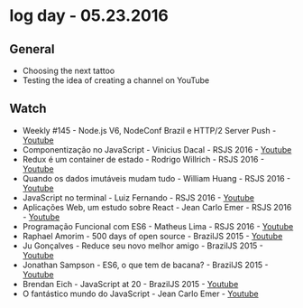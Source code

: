 # log day - 05.23.2016

## General 

- Choosing the next tattoo
- Testing the idea of ​​creating a channel on YouTube


## Watch

- Weekly #145 - Node.js V6, NodeConf Brazil e HTTP/2 Server Push - [Youtube](https://www.youtube.com/watch?v=0OD2K4OB0Xs)
- Componentização no JavaScript - Vinicius Dacal - RSJS 2016 - [Youtube](https://www.youtube.com/watch?v=34hQNrLFVCQ)
- Redux é um container de estado - Rodrigo Willrich - RSJS 2016 - [Youtube](https://www.youtube.com/watch?v=pFLglnx3zBw)
- Quando os dados imutáveis mudam tudo - William Huang - RSJS 2016 - [Youtube](https://www.youtube.com/watch?v=8-R9C3yerPo)
- JavaScript no terminal - Luiz Fernando - RSJS 2016 - [Youtube](https://www.youtube.com/watch?v=cNRXqRWdni0)
- Aplicações Web, um estudo sobre React - Jean Carlo Emer - RSJS 2016 - [Youtube](https://www.youtube.com/watch?v=3Y3jC_AwGF8)
- Programação Funcional com ES6 - Matheus Lima - RSJS 2016 - [Youtube](https://www.youtube.com/watch?v=y97WSB4GRdA)
- Raphael Amorim - 500 days of open source - BrazilJS 2015 - [Youtube](https://www.youtube.com/watch?v=toCdZ2e9Dh4)
- Ju Gonçalves - Reduce seu novo melhor amigo - BrazilJS 2015 - [Youtube](https://www.youtube.com/watch?v=P9mAnhNFKO4)
- Jonathan Sampson - ES6, o que tem de bacana? - BrazilJS 2015 - [Youtube](https://www.youtube.com/watch?v=VHRdSnJbNLg)
- Brendan Eich - JavaScript at 20 - BrazilJS 2015 - [Youtube](https://www.youtube.com/watch?v=bM79WQ9iMZQ)
- O fantástico mundo do JavaScript - Jean Carlo Emer - [Youtube](https://www.youtube.com/watch?v=Zn7B-X0y5qs)
